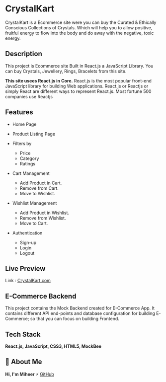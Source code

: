 # CrystalKart

CrystalKart is a Ecommerce site were you can buy the Curated & Ethically Conscious Collections of Crystals. Which will help you to allow positive, fruitful energy to flow into the body and do away with the negative, toxic energy.

## Description

This project is Ecommerce site Built in React.js a JavaScript Library.
You can buy Crystals, Jewellery, Rings, Bracelets from this site.

**This site usees React.js in Core.**
React.js is the most popular front-end JavaScript library for building Web applications. React.js or Reactjs or simply React are different ways to represent React.js. Most fortune 500 companies use Reactjs

## Features

- Home Page
- Product Listing Page
- Filters by
  - Price
  - Category
  - Ratings
- Cart Management

  - Add Product in Cart.
  - Remove from Cart.
  - Move to Wishlist.

- Wishlist Management

  - Add Product in Wishlist.
  - Remove from Wishlist.
  - Move to Cart.

- Authentication
  - Sign-up
  - Login
  - Logout

## Live Preview

Link : [CrystalKart.com](https://crystalkart.netlify.app/)

## E-Commerce Backend

This project contains the Mock Backend created for E-Commerce App. It contains different API end-points and database configuration for building E-Commerce; so that you can focus on building Frontend.

## Tech Stack

**React.js, JavaScript, CSS3, HTML5, MockBee**

## 🚀 About Me

**Hi, I'm Miheer**
⚡ [GitHub](https://github.com/MiheerTamkhane)
